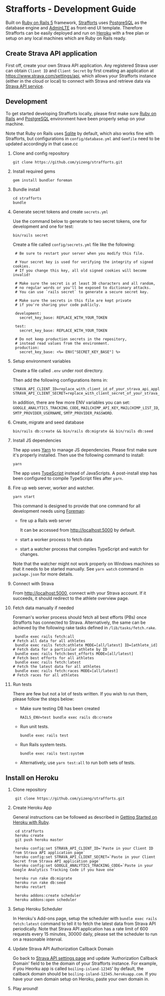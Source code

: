 # Strafforts - Development Guide

Built on [Ruby on Rails 5][Ruby on Rails] framework,
[Strafforts][Strafforts] uses [PostgreSQL][PostgreSQL] as the database engine and [AdminLTE][AdminLTE] as front-end UI template.
Therefore Strafforts can be easily deployed and run on [Heroku][Heroku]
with a free plan or setup on any local machines which are Ruby on Rails ready.

## Create Strava API application

First off, create your own Strava API application.
Any registered Strava user can obtain `Client ID` and `Client Secret`
by first creating an application at <https://www.strava.com/settings/api>,
which allows your Strafforts instance (either in the cloud or local) to connect with Strava
and retrieve data via [Strava API service][Strava API].

## Development

To get started developing Strafforts locally,
please first make sure [Ruby on Rails][Ruby on Rails]
and [PostgreSQL][PostgreSQL] environment have been properly setup on your machine.

Note that Ruby on Rails uses [Sqlite][Sqlite] by default, which also works fine with Strafforts,
but configurations in `config/database.yml` and `Gemfile` need to be updated accordingly in that case.cc

1. Clone and config repository

       git clone https://github.com/yizeng/strafforts.git

1. Install required gems

       gem install bundler foreman

1. Bundle install

       cd strafforts
       bundle

1. Generate secret tokens and create `secrets.yml`

    Use the command below to generate to two secret tokens, one for development and one for test:

       bin/rails secret

    Create a file called `config/secrets.yml` file like the following:

        # Be sure to restart your server when you modify this file.

        # Your secret key is used for verifying the integrity of signed cookies.
        # If you change this key, all old signed cookies will become invalid!

        # Make sure the secret is at least 30 characters and all random,
        # no regular words or you'll be exposed to dictionary attacks.
        # You can use `rails secret` to generate a secure secret key.

        # Make sure the secrets in this file are kept private
        # if you're sharing your code publicly.

        development:
          secret_key_base: REPLACE_WITH_YOUR_TOKEN

        test:
          secret_key_base: REPLACE_WITH_YOUR_TOKEN

        # Do not keep production secrets in the repository,
        # instead read values from the environment.
        production:
          secret_key_base: <%= ENV["SECRET_KEY_BASE"] %>

1. Setup environment variables

    Create a file called `.env` under root directory.

    Then add the following configurations items in:

       STRAVA_API_CLIENT_ID=replace_with_client_id_of_your_strava_api_application
       STRAVA_API_CLIENT_SECRET=replace_with_client_secret_of_your_strava_api_application

    In addition, there are few more ENV variables you can set: `GOOGLE_ANALYTICS_TRACKING_CODE`,
    `MAILCHIMP_API_KEY`, `MAILCHIMP_LIST_ID`, `SMTP_PROVIDER_USERNAME`, `SMTP_PROVIDER_PASSWORD`.

1. Create, migrate and seed database

       bin/rails db:create && bin/rails db:migrate && bin/rails db:seed

1. Install JS dependencies

    The app uses [Yarn][Yarn] to manage JS dependencies. Please first make sure it's properly installed. Then use the following command to install:

       yarn

    The app uses [TypeScript][TypeScript] instead of JavaScripts. A post-install step has been configured to compile TypeScript files after `yarn`.

1. Fire up web server, worker and watcher.

       yarn start

      This command is designed to provide that one command for all development needs using [Foreman][Foreman]:
      - fire up a Rails web server

        It can be accessed from <http://localhost:5000> by default.
      - start a worker process to fetch data
      - start a watcher process that compiles TypeScript and watch for changes.

      Note that the watcher might not work properly on Windows machines so that it needs to be started manually. See `yarn watch` command in `package.json` for more details.

1. Connect with Strava

      From <http://localhost:5000>, connect with your Strava account.
      If it succeeds, it should redirect to the athlete overview page.

1. Fetch data manually if needed

    Foreman's worker process should fetch all best efforts (PBs) once Strafforts has connected to Strava. Alternatively, the same can be achieved by the following rake tasks defined in `/lib/tasks/fetch.rake`.

        bundle exec rails fetch:all                                       # Fetch all data for all athletes
        bundle exec rails fetch:athlete MODE=[all/latest] ID=[athlete_id] # Fetch data for a particular athlete by ID
        bundle exec rails fetch:best_efforts MODE=[all/latest]            # Fetch best efforts for all athletes
        bundle exec rails fetch:latest                                    # Fetch the latest data for all athletes
        bundle exec rails fetch:races MODE=[all/latest]                   # Fetch races for all athletes

1. Run tests

      There are few but not a lot of tests written. If you wish to run them, please follow the steps below:

      - Make sure testing DB has been created

            RAILS_ENV=test bundle exec rails db:create

      - Run unit tests.

            bundle exec rails test

      - Run Rails system tests.

            bundle exec rails test:system

      - Alternatively, use `yarn test:all` to run both sets of tests.

## Install on Heroku

1. Clone repository

        git clone https://github.com/yizeng/strafforts.git

1. Create Heroku App

    General instructions can be followed as described in [Getting Started on Heroku with Ruby](https://devcenter.heroku.com/articles/getting-started-with-ruby#introduction).

        cd strafforts
        heroku create
        git push heroku master

        heroku config:set STRAVA_API_CLIENT_ID=`Paste in your Client ID from Strava API application page`
        heroku config:set STRAVA_API_CLIENT_SECRET=`Paste in your Client Secret from Strava API application page`
        heroku config:set GOOGLE_ANALYTICS_TRACKING_CODE=`Paste in your Google Analytics Tracking Code if you have one`

        heroku run rake db:migrate
        heroku run rake db:seed
        heroku restart

        heroku addons:create scheduler
        heroku addons:open scheduler

1. Setup Heroku Scheduler

    In Heroku's Add-ons page, setup the scheduler with `bundle exec rails fetch:latest` command
    to tell it to fetch the latest data from Strava API periodically.
    Note that Strava API application has a rate limit of 600 requests every 15 minutes, 30000 daily,
    please set the scheduler to run on a reasonable interval.

1. Update Strava API Authorization Callback Domain

    Go back to [Strava API settings page][Strava API settings page]
    and update 'Authorization Callback Domain' field to be the domain of your Strafforts instance.
    For example, if you Heorku app is called `boiling-island-12345`' by default,
    the callback domain should be `boiling-island-12345.herokuapp.com`.
    If you have your own domain setup on Heroku, paste your own domain in.

1. Play around!

[Strava API]: https://strava.github.io/api/
[Strava API settings page]: https://www.strava.com/settings/api
[estimated best efforts]: https://support.strava.com/hc/en-us/articles/216917127-Estimated-Best-Efforts-for-Running
[Strafforts]: https:/www.strafforts.com
[strava-best-efforts]: https://github.com/yizeng/strava-best-efforts
[yizeng.me]: http://yizeng.me
[License]: https://raw.github.com/yizeng/strafforts/master/LICENSE
[Ruby on Rails]: http://rubyonrails.org/
[PostgreSQL]: https://www.postgresql.org/
[AdminLTE]: https://github.com/almasaeed2010/AdminLTE
[Sqlite]: https://sqlite.org/
[Heroku]: https://www.heroku.com/
[Foreman]: https://github.com/ddollar/foreman
[Yarn]: https://yarnpkg.com/en/
[TypeScript]: https://www.typescriptlang.org/